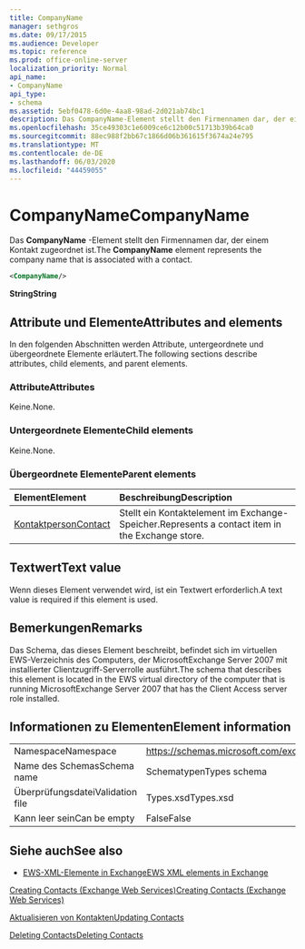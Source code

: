 ```yaml
---
title: CompanyName
manager: sethgros
ms.date: 09/17/2015
ms.audience: Developer
ms.topic: reference
ms.prod: office-online-server
localization_priority: Normal
api_name:
- CompanyName
api_type:
- schema
ms.assetid: 5ebf0478-6d0e-4aa8-98ad-2d021ab74bc1
description: Das CompanyName-Element stellt den Firmennamen dar, der einem Kontakt zugeordnet ist.
ms.openlocfilehash: 35ce49303c1e6009ce6c12b00c51713b39b64ca0
ms.sourcegitcommit: 88ec988f2bb67c1866d06b361615f3674a24e795
ms.translationtype: MT
ms.contentlocale: de-DE
ms.lasthandoff: 06/03/2020
ms.locfileid: "44459055"
---
```

# <a name="companyname"></a><span data-ttu-id="c9db0-103">CompanyName</span><span class="sxs-lookup"><span data-stu-id="c9db0-103">CompanyName</span></span>

<span data-ttu-id="c9db0-104">Das **CompanyName** -Element stellt den Firmennamen dar, der einem Kontakt zugeordnet ist.</span><span class="sxs-lookup"><span data-stu-id="c9db0-104">The **CompanyName** element represents the company name that is associated with a contact.</span></span> 
  
```xml
<CompanyName/>
```

 <span data-ttu-id="c9db0-105">**String**</span><span class="sxs-lookup"><span data-stu-id="c9db0-105">**String**</span></span>
## <a name="attributes-and-elements"></a><span data-ttu-id="c9db0-106">Attribute und Elemente</span><span class="sxs-lookup"><span data-stu-id="c9db0-106">Attributes and elements</span></span>

<span data-ttu-id="c9db0-107">In den folgenden Abschnitten werden Attribute, untergeordnete und übergeordnete Elemente erläutert.</span><span class="sxs-lookup"><span data-stu-id="c9db0-107">The following sections describe attributes, child elements, and parent elements.</span></span>
  
### <a name="attributes"></a><span data-ttu-id="c9db0-108">Attribute</span><span class="sxs-lookup"><span data-stu-id="c9db0-108">Attributes</span></span>

<span data-ttu-id="c9db0-109">Keine.</span><span class="sxs-lookup"><span data-stu-id="c9db0-109">None.</span></span>
  
### <a name="child-elements"></a><span data-ttu-id="c9db0-110">Untergeordnete Elemente</span><span class="sxs-lookup"><span data-stu-id="c9db0-110">Child elements</span></span>

<span data-ttu-id="c9db0-111">Keine.</span><span class="sxs-lookup"><span data-stu-id="c9db0-111">None.</span></span>
  
### <a name="parent-elements"></a><span data-ttu-id="c9db0-112">Übergeordnete Elemente</span><span class="sxs-lookup"><span data-stu-id="c9db0-112">Parent elements</span></span>

|<span data-ttu-id="c9db0-113">**Element**</span><span class="sxs-lookup"><span data-stu-id="c9db0-113">**Element**</span></span>|<span data-ttu-id="c9db0-114">**Beschreibung**</span><span class="sxs-lookup"><span data-stu-id="c9db0-114">**Description**</span></span>|
|:-----|:-----|
|[<span data-ttu-id="c9db0-115">Kontaktperson</span><span class="sxs-lookup"><span data-stu-id="c9db0-115">Contact</span></span>](contact.md) <br/> |<span data-ttu-id="c9db0-116">Stellt ein Kontaktelement im Exchange-Speicher.</span><span class="sxs-lookup"><span data-stu-id="c9db0-116">Represents a contact item in the Exchange store.</span></span>  <br/> |
   
## <a name="text-value"></a><span data-ttu-id="c9db0-117">Textwert</span><span class="sxs-lookup"><span data-stu-id="c9db0-117">Text value</span></span>

<span data-ttu-id="c9db0-118">Wenn dieses Element verwendet wird, ist ein Textwert erforderlich.</span><span class="sxs-lookup"><span data-stu-id="c9db0-118">A text value is required if this element is used.</span></span>
  
## <a name="remarks"></a><span data-ttu-id="c9db0-119">Bemerkungen</span><span class="sxs-lookup"><span data-stu-id="c9db0-119">Remarks</span></span>

<span data-ttu-id="c9db0-120">Das Schema, das dieses Element beschreibt, befindet sich im virtuellen EWS-Verzeichnis des Computers, der MicrosoftExchange Server 2007 mit installierter Clientzugriff-Serverrolle ausführt.</span><span class="sxs-lookup"><span data-stu-id="c9db0-120">The schema that describes this element is located in the EWS virtual directory of the computer that is running MicrosoftExchange Server 2007 that has the Client Access server role installed.</span></span>
  
## <a name="element-information"></a><span data-ttu-id="c9db0-121">Informationen zu Elementen</span><span class="sxs-lookup"><span data-stu-id="c9db0-121">Element information</span></span>

|||
|:-----|:-----|
|<span data-ttu-id="c9db0-122">Namespace</span><span class="sxs-lookup"><span data-stu-id="c9db0-122">Namespace</span></span>  <br/> |https://schemas.microsoft.com/exchange/services/2006/types  <br/> |
|<span data-ttu-id="c9db0-123">Name des Schemas</span><span class="sxs-lookup"><span data-stu-id="c9db0-123">Schema name</span></span>  <br/> |<span data-ttu-id="c9db0-124">Schematypen</span><span class="sxs-lookup"><span data-stu-id="c9db0-124">Types schema</span></span>  <br/> |
|<span data-ttu-id="c9db0-125">Überprüfungsdatei</span><span class="sxs-lookup"><span data-stu-id="c9db0-125">Validation file</span></span>  <br/> |<span data-ttu-id="c9db0-126">Types.xsd</span><span class="sxs-lookup"><span data-stu-id="c9db0-126">Types.xsd</span></span>  <br/> |
|<span data-ttu-id="c9db0-127">Kann leer sein</span><span class="sxs-lookup"><span data-stu-id="c9db0-127">Can be empty</span></span>  <br/> |<span data-ttu-id="c9db0-128">False</span><span class="sxs-lookup"><span data-stu-id="c9db0-128">False</span></span>  <br/> |
   
## <a name="see-also"></a><span data-ttu-id="c9db0-129">Siehe auch</span><span class="sxs-lookup"><span data-stu-id="c9db0-129">See also</span></span>



- [<span data-ttu-id="c9db0-130">EWS-XML-Elemente in Exchange</span><span class="sxs-lookup"><span data-stu-id="c9db0-130">EWS XML elements in Exchange</span></span>](ews-xml-elements-in-exchange.md)


[<span data-ttu-id="c9db0-131">Creating Contacts (Exchange Web Services)</span><span class="sxs-lookup"><span data-stu-id="c9db0-131">Creating Contacts (Exchange Web Services)</span></span>](https://msdn.microsoft.com/library/4845917e-70d1-481c-bbd7-011ec6571789%28Office.15%29.aspx)
  
[<span data-ttu-id="c9db0-132">Aktualisieren von Kontakten</span><span class="sxs-lookup"><span data-stu-id="c9db0-132">Updating Contacts</span></span>](https://msdn.microsoft.com/library/9a865953-b94a-4229-b632-2dee433314be%28Office.15%29.aspx)
  
[<span data-ttu-id="c9db0-133">Deleting Contacts</span><span class="sxs-lookup"><span data-stu-id="c9db0-133">Deleting Contacts</span></span>](https://msdn.microsoft.com/library/fcc3dc84-cd3e-455e-a1a7-ae6921c9b588%28Office.15%29.aspx)


